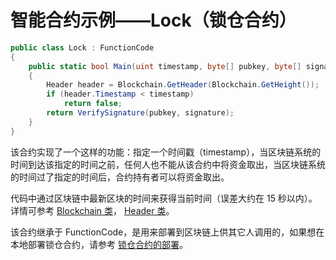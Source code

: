 # 智能合约示例——Lock（锁仓合约）

```c#
public class Lock : FunctionCode
{
    public static bool Main(uint timestamp, byte[] pubkey, byte[] signature)
    {
        Header header = Blockchain.GetHeader(Blockchain.GetHeight());
        if (header.Timestamp < timestamp)
            return false;
        return VerifySignature(pubkey, signature);
    }
}
```

该合约实现了一个这样的功能：指定一个时间戳（timestamp），当区块链系统的时间到达该指定的时间之前，任何人也不能从该合约中将资金取出，当区块链系统的时间过了指定的时间后，合约持有者可以将资金取出。

代码中通过区块链中最新区块的时间来获得当前时间（误差大约在 15 秒以内）。详情可参考 [Blockchain 类](../fw/dotnet/Neo/Blockchain.md)，   [Header 类](../fw/dotnet/Neo/Header.md)。

该合约继承于 FunctionCode，是用来部署到区块链上供其它人调用的，如果想在本地部署锁仓合约，请参考 [锁仓合约的部署](Lock2.md)。